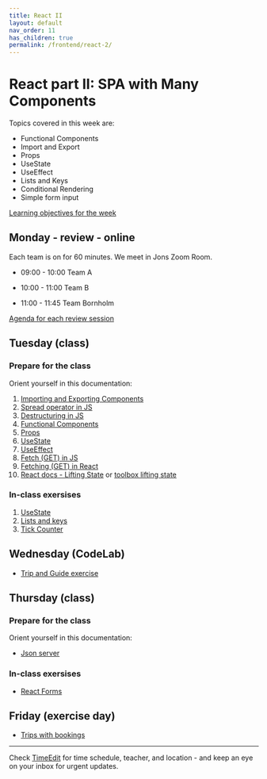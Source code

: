 ```yaml
---
title: React II
layout: default
nav_order: 11
has_children: true
permalink: /frontend/react-2/
---
```


# React part II: SPA with Many Components

Topics covered in this week are:

- Functional Components
- Import and Export
- Props
- UseState
- UseEffect
- Lists and Keys
- Conditional Rendering
- Simple form input

[Learning objectives for the week](./learningobjectives.md)

## Monday - review - online

Each team is on for 60 minutes. We meet in Jons Zoom Room.

- 09:00 - 10:00 Team A

- 10:00 - 11:00 Team B

- 11:00 - 11:45 Team Bornholm

[Agenda for each review session](./review_agenda.md)

## Tuesday (class)

### Prepare for the class

Orient yourself in this documentation:

1. [Importing and Exporting Components](https://react.dev/learn/importing-and-exporting-components)
2. [Spread operator in JS](../../toolbox/javascript/js_spread_operator.md)
3. [Destructuring in JS](../../toolbox/javascript/js_destructuring.md)
4. [Functional Components](../../toolbox/react/functional_components.md)
5. [Props](../../toolbox/react/props.md)
6. [UseState](../../toolbox/react/usestate.md)
7. [UseEffect](../../toolbox/react/useeffect.md)
8. [Fetch (GET) in JS](../../toolbox/javascript/js_fetch.md)
9. [Fetching (GET) in React](https://react.dev/reference/react/useEffect#fetching-data-with-effects)
10. [React docs - Lifting State](https://react.dev/learn/sharing-state-between-components) or [toolbox lifting state](../../toolbox/react/lifting_state.md)

### In-class exersises

1. [UseState](./exercises/react_state.md)
2. [Lists and keys](./exercises/react_lists.md)
3. [Tick Counter](./exercises/react_counter.md)

## Wednesday (CodeLab)

- [Trip and Guide exercise](./exercises/codelab.md)

## Thursday (class)

### Prepare for the class

Orient yourself in this documentation:

- [Json server](../../toolbox/json-server.md)

### In-class exersises

- [React Forms](./exercises/react_forms.md)

## Friday (exercise day)
- [Trips with bookings](./exercises/bookings.md)

<hr>

Check [TimeEdit](https://skema.cphbusiness.dk/) for time schedule, teacher, and location - and keep an eye on your inbox for urgent updates.
